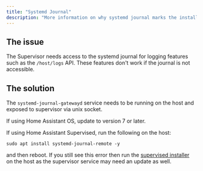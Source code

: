 ```yaml
---
title: "Systemd Journal"
description: "More information on why systemd journal marks the installation as unsupported."
---
```


## The issue

The Supervisor needs access to the systemd journal for logging features
such as the `/host/logs` API. These features don't work if the journal
is not accessible.

## The solution

The `systemd-journal-gatewayd` service needs to be running on the host
and exposed to supervisor via unix socket.

If using Home Assistant OS, update to version 7 or later.

If using Home Assistant Supervised, run the following on the host:
```
sudo apt install systemd-journal-remote -y
```
and then reboot. If you still see this error then run the [supervised installer](https://github.com/home-assistant/supervised-installer)
on the host as the supervisor service may need an update as well.

